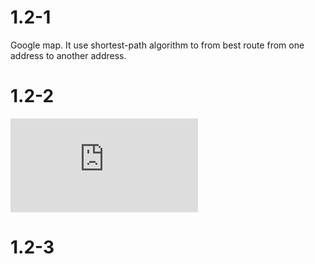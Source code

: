 # 1.2-1
Google map. It use shortest-path algorithm to from best route from one address to another address.

# 1.2-2
![equation](https://latex.codecogs.com/gif.latex?%5Cbegin%7Balign*%7D8n%5E2%26%3D64n%5Clg%7Bn%7D%5C%5Cn%26%3D8%5Clg%7Bn%7D%5C%5Cn%26%5Capprox%2043.55%5Cend%7Balign*%7D)

# 1.2-3

